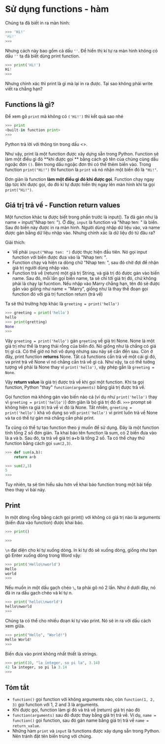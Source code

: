 # Sử dụng functions - hàm

Chúng ta đã biết in ra màn hình:

```python
>>> 'Hi!'
'Hi!'
>>>
```

Nhưng cách này bao gồm cả dấu `''`. Để hiển thị kí tự ra màn hình không có dấu `''` ta đã biết dùng print function.

```python
>>> print('Hi!')
Hi!
>>>
```

Nhưng chính xác thì print là gì mà lại in ra được. Tại sao không phải write viết ra chẳng hạn?

## Functions là gì?

Để xem gõ `print` mà không có `('Hi!')` thì kết quả sao nhé

```python
>>> print
<built-in function print>
>>>
```

Python trả lời với thông tin trong dấu <>. 

Như vậy, print là một function được xây dựng sẵn trong Python. Function sẽ làm một điều gì đó **khi được gọi ** bằng cách gõ tên của chúng cùng dấu ngoặc đơn `()`. Bên trong dấu ngoặc đơn thì có thể thêm biến vào. Trong function `print("Hi!")` thì function là `print` và nó nhận một biến đó là `"Hi!"`.

Đơn giản là function **làm một điều gì đó khi được gọi**. Function chạy ngay lập tức khi được gọi, do đó kí tự được hiển thị ngay lên màn hình khi ta gọi `print("Hi!")`.

## Giá trị trả về - Function return values

Một function khác ta được biết trong phần trước là input(). Ta đã gán như là name = input("Nhap ten: "). Ở đây, `input` là function và "Nhap ten: " là biến. Sau đó biến này được in ra màn hình. Người dùng nhập dữ liệu vào, và name được gán bằng dữ liệu nhập vào. Nhưng chính xác là dữ liệu đó từ đâu ra?

Giải thích: 

- Vế phải `input("Nhap ten: ")` được thực hiện đầu tiên. Nó gọi input function với biến được đưa vào là "Nhap ten: ".
- Function chạy và hiện ra dòng chữ "Nhap ten: ", sau đó chờ đợi để nhận giá trị người dùng nhập vào.
- Function trả về (return) một giá trị String, và giá trị đó được gán vào biến name. Sau đó, mỗi lần gọi biến name, ta sẽ chỉ tới giá trị đó, chứ không phải là chạy lại fucntion. Nếu nhập vào Marry chẳng hạn, tên đó sẽ được gắn vào giống như name = "Marry", giống như là thay thế đoạn gọi function đó với giá trị function return (trả về)

Ta sẽ thử trường hợp khác là `greeting = print('hello')`

```python
>>> greeting = print('hello')
hello
>>> print(gretting)       
None
>>>
```

Vậy `greeting = print('hello')` gán `greeting` về giá trị None.
None là một giá trị như thể là trạng thái rỗng của biến đó. Nó giống như là chẳng có giá trị gì cả. Có thể giờ nó hơi vô dụng nhưng sau này sẽ cần đến sau. Còn ở đây, print function **returns** None. Tất cả functions cần trả về một cái gì đó, va print trả về None vì nó chẳng cần trả về gì cả. Như vậy, ta có thể tưởng tượng vế phải là None thay vì `print('hello')`, vậy phép gắn là `greeting = None`.

Vậy **return value** là giá trị được trả về khi gọi một function. Khi ta gọi function, Python "thay" `function(arguments)` bằng giá trị được trả về.

Gọi function mà không gán vào biến nào cả (ví dụ như `print('hello')` thay vì `greeting = print('hello')`) đơn giản là bỏ giá trị đó đi. `>>>` prompt sẽ không hiện ra giá trị trả về vì đó là None.
Tất nhiên, `greeting = print('hello')` khá vô dụng so với `print('hello')` vì print luôn trả về None và ta có thể tự gán mà chẳng cần phải print.

Ta cũng có thể tự tạo function theo ý muốn để sử dụng. Đây là một function tính tổng 2 số đơn giản. Ta khai báo tên function là sum, có 2 biến đưa vào là a và b. Sau đó, ta trả về giá trị a+b là tổng 2 số. Ta có thể chạy thử function bằng cách gọi `sum(2,3)`.

```python
>>> def sum(a,b):
	return a+b

>>> sum(2,3)
5
>>> 
```

Tuy nhiên, ta sẽ tìm hiểu sâu hơn về khai báo function trong một bài tiếp theo thay vì bài này.

## Print

In một dòng rỗng bằng cách gọi print() với không có giá trị nào là arguments (biến đưa vào function) được khai báo.

```python
>>> print()

>>>
```

`\n` đại diện cho kí tự xuống dòng. In kí tự đó sẽ xuống dòng, giống như bạn gõ Enter xuống dòng trong Word vậy:

```python
>>> print('Hello\nworld')
Hello
world
>>>
```

Nếu muốn in một dấu gạch chéo `\`, ta phải gõ nó 2 lần. Như ở dưới đây, nó đã in ra dấu gạch chéo và kí tự n.

```python
>>> print('hello\\nworld')
hello\nworld
>>>
```

Chúng ta có thể cho nhiều đoạn kí tự vào print. Nó sẽ in ra với dấu cách xem giữa.

```python
>>> print("Hello", "World!")
Hello World!
>>>
```

Biến đưa vào print không nhất thiết là strings.

```python
>>> print(10, "la ỉnteger, so pi la", 3.14)
42 la integer, so pi la 3.14
>>>
```

## Tóm tắt

- `function()` gọi function với không arguments nào, còn `function(1, 2, 3)` gọi function với 1, 2 and 3 là arguments.
- Khi được gọi, function làm gì đó và trả về (return) giá trị nào đó
- `function(arguments)` sau đó được thay bằng giá trị trả về. Ví dụ, `name = function()` gọi function, sau đó gán name bằng giá trị trả về `name = return_value`.
- Những hàm `print` và `input` là functions được xây dụng sẵn trong Python. Nên tránh đặt tên biến trùng với chúng. 